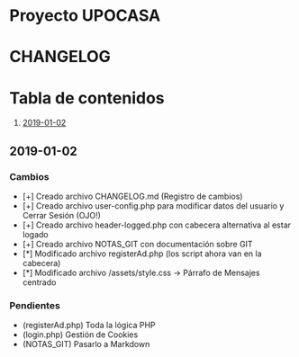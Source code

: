# Proyecto UPOCASA

# CHANGELOG

# Tabla de contenidos
1. [2019-01-02](#2019-01-02)


## 2019-01-02

### Cambios 

* [+] Creado archivo CHANGELOG.md (Registro de cambios)
* [+] Creado archivo user-config.php para modificar datos del usuario y Cerrar Sesión (OJO!)
* [+] Creado archivo header-logged.php con cabecera alternativa al estar logado
* [+] Creado archivo NOTAS_GIT con documentación sobre GIT
* [*] Modificado archivo registerAd.php (los script ahora van en la cabecera)
* [*] Modificado archivo /assets/style.css -> Párrafo de Mensajes centrado

### Pendientes

* (registerAd.php) Toda la lógica PHP
* (login.php) Gestión de Cookies
* (NOTAS_GIT) Pasarlo a Markdown